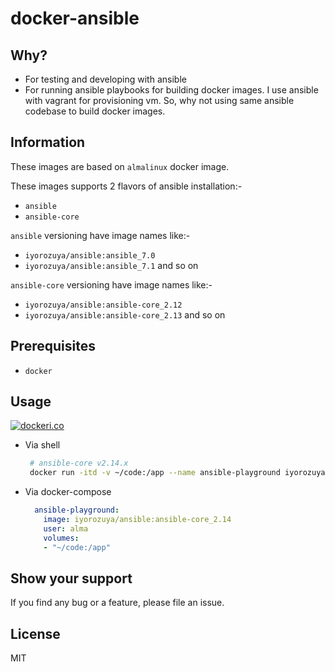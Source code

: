 # docker-ansible

## Why?
- For testing and developing with ansible
- For running ansible playbooks for building docker images.
  I use ansible with vagrant for provisioning vm. So, why not using same ansible codebase to build docker images.

## Information
These images are based on ``almalinux`` docker image.

These images supports 2 flavors of ansible installation:-
- ``ansible``
- ``ansible-core``

``ansible`` versioning have image names like:-
- ``iyorozuya/ansible:ansible_7.0``
- ``iyorozuya/ansible:ansible_7.1`` and so on

``ansible-core`` versioning have image names like:-
- ``iyorozuya/ansible:ansible-core_2.12``
- ``iyorozuya/ansible:ansible-core_2.13`` and so on

## Prerequisites
- ``docker``

## Usage
  [![dockeri.co](https://dockeri.co/image/iyorozuya/ansible)](https://hub.docker.com/r/iyorozuya/ansible)

  * Via shell
     ```sh
      # ansible-core v2.14.x 
      docker run -itd -v ~/code:/app --name ansible-playground iyorozuya/ansible:ansible-core_2.14
     ```
  * Via docker-compose
      ```yaml
        ansible-playground:
          image: iyorozuya/ansible:ansible-core_2.14
          user: alma
          volumes:
          - "~/code:/app"
      ```
      
## Show your support
If you find any bug or a feature, please file an issue.

## License
MIT
